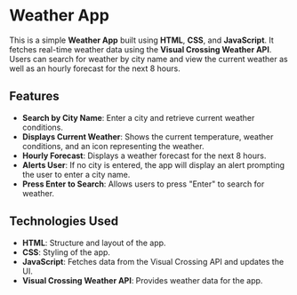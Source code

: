# Weather App

This is a simple **Weather App** built using **HTML**, **CSS**, and **JavaScript**. It fetches real-time weather data using the **Visual Crossing Weather API**. Users can search for weather by city name and view the current weather as well as an hourly forecast for the next 8 hours.

## Features
- **Search by City Name**: Enter a city and retrieve current weather conditions.
- **Displays Current Weather**: Shows the current temperature, weather conditions, and an icon representing the weather.
- **Hourly Forecast**: Displays a weather forecast for the next 8 hours.
- **Alerts User**: If no city is entered, the app will display an alert prompting the user to enter a city name.
- **Press Enter to Search**: Allows users to press "Enter" to search for weather.

## Technologies Used
- **HTML**: Structure and layout of the app.
- **CSS**: Styling of the app.
- **JavaScript**: Fetches data from the Visual Crossing API and updates the UI.
- **Visual Crossing Weather API**: Provides weather data for the app.

